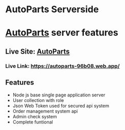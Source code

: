# AutoParts Serverside

# [AutoParts](https://autoparts-96b08.web.app/) server features

## Live Site: [AutoParts](https://autoparts-96b08.web.app/) 

### Live Link: https://autoparts-96b08.web.app/

## Features

* Node js base single page application server
* User collection with role 
* Json Web Token used for secured api system
* Order management system api 
* Admin check system
* Complete funtional 

